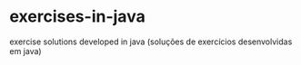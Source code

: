 # exercises-in-java
exercise solutions developed in java (soluções de exercícios desenvolvidas em java)
